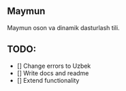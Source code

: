 ## Maymun

Maymun oson va dinamik dasturlash tili. 

## TODO:
- [] Change errors to Uzbek
- [] Write docs and readme
- [] Extend functionality
